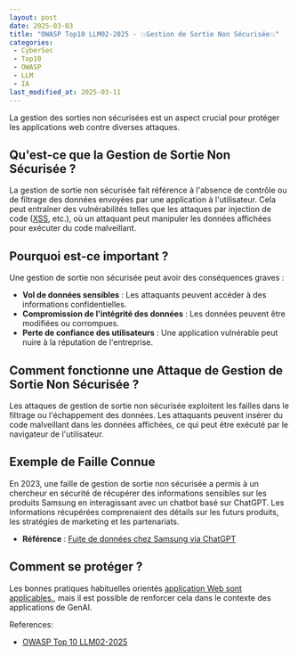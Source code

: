 ```yaml
---
layout: post
date: 2025-03-03
title: "OWASP Top10 LLM02-2025 - 💥Gestion de Sortie Non Sécurisée💥"
categories:
 - CyberSec
 - Top10
 - OWASP 
 - LLM
 - IA
last_modified_at: 2025-03-11
---
```


La gestion des sorties non sécurisées est un aspect crucial pour protéger les applications web contre diverses attaques.

## Qu'est-ce que la Gestion de Sortie Non Sécurisée ?

La gestion de sortie non sécurisée fait référence à l'absence de contrôle ou de filtrage des données envoyées par une 
application à l'utilisateur. Cela peut entraîner des vulnérabilités telles que les attaques par injection de code 
([XSS](),  etc.), où un attaquant peut manipuler les données affichées pour exécuter du code malveillant.

## Pourquoi est-ce important ?

Une gestion de sortie non sécurisée peut avoir des conséquences graves :

- **Vol de données sensibles** : Les attaquants peuvent accéder à des informations confidentielles.
- **Compromission de l'intégrité des données** : Les données peuvent être modifiées ou corrompues.
- **Perte de confiance des utilisateurs** : Une application vulnérable peut nuire à la réputation de l'entreprise.

## Comment fonctionne une Attaque de Gestion de Sortie Non Sécurisée ?

Les attaques de gestion de sortie non sécurisée exploitent les failles dans le filtrage ou l'échappement des données. 
Les attaquants peuvent insérer du code malveillant dans les données affichées, ce qui peut être exécuté par le navigateur
de l'utilisateur. 



## Exemple de Faille Connue

En 2023, une faille de gestion de sortie non sécurisée a permis à un chercheur en sécurité de récupérer des informations sensibles sur les produits Samsung en interagissant avec un chatbot basé sur ChatGPT. Les informations récupérées comprenaient des détails sur les futurs produits, les stratégies de marketing et les partenariats.


- **Référence** : [Fuite de données chez Samsung via ChatGPT](https://cybernews.com/security/chatgpt-samsung-leak-explained-lessons/)


## Comment se protéger ?

Les bonnes pratiques habituelles orientés [application Web sont applicables.](/2025/03/04/LLM02-2025-Protection/), mais
il est possible de renforcer cela dans le contexte des applications de GenAI.

References:
- [OWASP Top 10 LLM02-2025](https://genaisecurityproject.com/llmrisk/llm022025-sensitive-information-disclosure/)